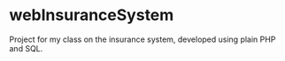 # webInsuranceSystem
Project for my class on the insurance system, developed using plain PHP and SQL.
